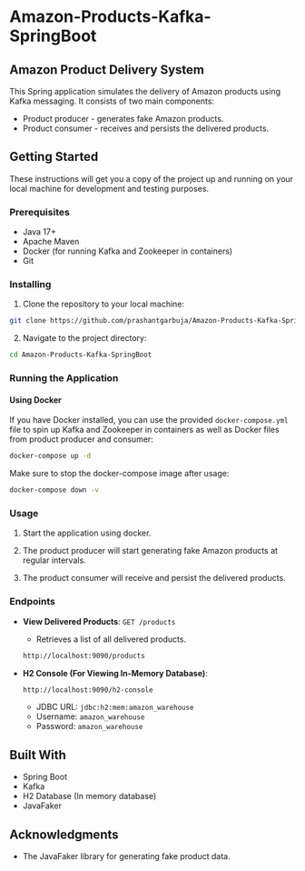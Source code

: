 # Amazon-Products-Kafka-SpringBoot

## Amazon Product Delivery System

This Spring application simulates the delivery of Amazon products using Kafka messaging. It consists of two main components: 
- Product producer - generates fake Amazon products.
- Product consumer - receives and persists the delivered products.

## Getting Started

These instructions will get you a copy of the project up and running on your local machine for development and testing purposes.

### Prerequisites

- Java 17+
- Apache Maven
- Docker (for running Kafka and Zookeeper in containers)
- Git

### Installing

1. Clone the repository to your local machine:

```bash
git clone https://github.com/prashantgarbuja/Amazon-Products-Kafka-SpringBoot.git
```

2. Navigate to the project directory:

```bash
cd Amazon-Products-Kafka-SpringBoot
```

### Running the Application

#### Using Docker

If you have Docker installed, you can use the provided `docker-compose.yml` file to spin up Kafka and Zookeeper in containers as well as Docker files from product producer and consumer:

```bash
docker-compose up -d
```
Make sure to stop the docker-compose image after usage:
```bash
docker-compose down -v
```
### Usage

1. Start the application using docker.

2. The product producer will start generating fake Amazon products at regular intervals.

3. The product consumer will receive and persist the delivered products.

### Endpoints

- **View Delivered Products**: `GET /products`
  - Retrieves a list of all delivered products.
  ```bash
  http://localhost:9090/products
  ```

- **H2 Console (For Viewing In-Memory Database)**:
  ```bash
  http://localhost:9090/h2-console
  ```
  - JDBC URL: `jdbc:h2:mem:amazon_warehouse`
  - Username: `amazon_warehouse`
  - Password: `amazon_warehouse`

## Built With

- Spring Boot
- Kafka
- H2 Database (In memory database)
- JavaFaker

## Acknowledgments

- The JavaFaker library for generating fake product data.
